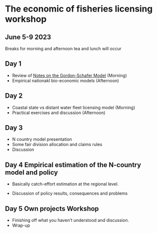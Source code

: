 # The economic of fisheries licensing workshop 
## June 5-9 2023

Breaks for morning and afternoon tea and lunch will occur

## Day 1

- Review of [Notes on the Gordon-Schafer Model](https://github.com/fdd-eiu/afew/blob/main/notes-gordon-schaefer.pdf) (Morning)
- Empirical nationakl bio-economic models (Afternoon)

## Day 2

- Coastal state vs distant water fleet licensing model (Morning)
- Practical exercises and discussion (Afternoon)

## Day 3

- N country model presentation
- Some fair division allocation and claims rules
- Discussion

## Day 4 Empirical estimation of the N-country model and policy

- Basically catch-effort estimation at the regional level.

- Discussion of policy results, consequences and problems

## Day 5 Own projects Workshop 

- Finishing off what you haven't understood and discussion.
- Wrap-up
